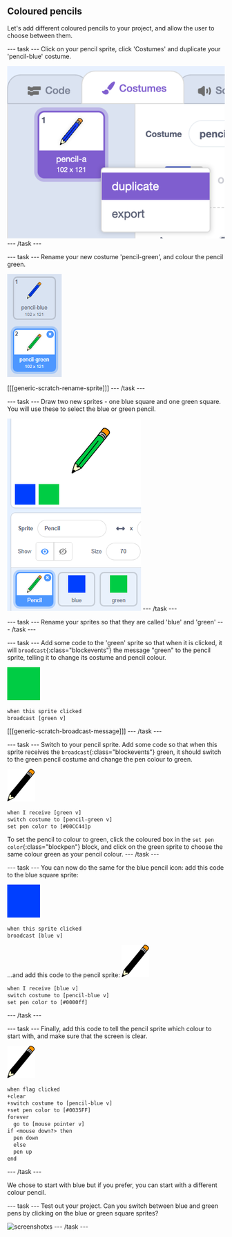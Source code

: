 ## Coloured pencils

Let's add different coloured pencils to your project, and allow the user to choose between them.

--- task ---
Click on your pencil sprite, click 'Costumes' and duplicate your 'pencil-blue' costume.

![screenshot](images/paint-blue-duplicate.png)
--- /task ---

--- task ---
Rename your new costume 'pencil-green', and colour the pencil green.

![screenshot](images/paint-pencil-green.png)

[[[generic-scratch-rename-sprite]]]
--- /task ---

--- task ---
Draw two new sprites - one blue square and one green square. You will use these to select the blue or green pencil.

![screenshot](images/paint-selectors.png)
--- /task ---

--- task ---
Rename your sprites so that they are called 'blue' and 'green'
--- /task ---

--- task ---
Add some code to the 'green' sprite so that when it is clicked, it will `broadcast`{:class="blockevents"} the message "green" to the pencil sprite, telling it to change its costume and pencil colour.

![green square](images/green_square.png)
```blocks
when this sprite clicked
broadcast [green v]
```

[[[generic-scratch-broadcast-message]]]
--- /task ---

--- task ---
Switch to your pencil sprite. Add some code so that when this sprite receives the `broadcast`{:class="blockevents"} green, it should switch to the green pencil costume and change the pen colour to green.

![pencil](images/pencil.png)

```blocks
when I receive [green v]
switch costume to [pencil-green v]
set pen color to [#00CC44]p
```

To set the pencil to colour to green, click the coloured box in the `set pen color`{:class="blockpen"} block, and click on the green sprite to choose the same colour green as your pencil colour.
--- /task ---

--- task ---
You can now do the same for the blue pencil icon: add this code to the blue square sprite:

![blue_square](images/blue_square.png)
```blocks
when this sprite clicked
broadcast [blue v]
```

...and add this code to the pencil sprite:
![pencil](images/pencil.png)
```blocks
when I receive [blue v]
switch costume to [pencil-blue v]
set pen color to [#0000ff]
```
--- /task --- 

--- task ---
Finally, add this code to tell the pencil sprite which colour to start with, and make sure that the screen is clear.

![pencil](images/pencil.png)
```blocks
when flag clicked
+clear
+switch costume to [pencil-blue v]
+set pen color to [#0035FF]
forever
  go to [mouse pointer v]
if <mouse down?> then
  pen down
  else
  pen up
end
```
--- /task ---

We chose to start with blue but if you prefer, you can start with a different colour pencil.

--- task ---
Test out your project. Can you switch between blue and green pens by clicking on the blue or green square sprites?

![screenshot](images/paint-pens-test.png)xs
--- /task ---

